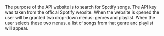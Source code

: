 The purpose of the API website is to search for Spotify
songs. The API key was taken from the official Spotify
website. When the website is opened the user will be
granted two drop-down menus: genres and playlist. When
the user selects these two menus, a list of songs from that
genre and playlist will appear. 

